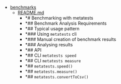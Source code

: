 - <a href = "E:\Node_projects\Node_Way\ArchivTSH_2\ArhivMetarhia_2\metatests-master\benchmarks\cat.benchmarks\dir.benchmarks.md">benchmarks</a>
    - <a href = "E:\Node_projects\Node_Way\ArchivTSH_2\ArhivMetarhia_2\metatests-master\benchmarks\README.md">README.md</a>
        - *# Benchmarking with metatests
        - *## Benchmark Analysis Requirements
        - *## Typical usage pattern
        - *### Using `metatests` cli
        - *### Manual creation of benchmark results
        - *### Analysing results
        - *## API
        - *## CLI `metatests speed`
        - *## CLI `metatests measure`
        - *## `metatests.speed()`
        - *## `metatests.measure()`
        - *## `metatests.convertToCsv()`
